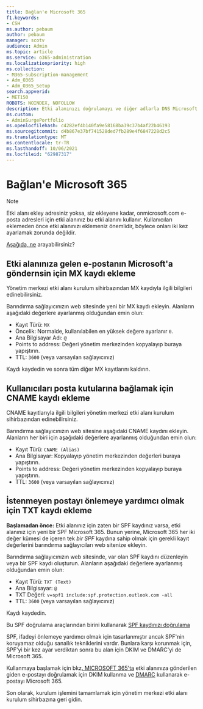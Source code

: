 ```yaml
---
title: Bağlan'e Microsoft 365
f1.keywords:
- CSH
ms.author: pebaum
author: pebaum
manager: scotv
audience: Admin
ms.topic: article
ms.service: o365-administration
ms.localizationpriority: high
ms.collection:
- M365-subscription-management
- Adm_O365
- Adm_O365_Setup
search.appverid:
- MET150
ROBOTS: NOINDEX, NOFOLLOW
description: Etki alanınızı doğrulamayı ve diğer adlarla DNS Microsoft 365.
ms.custom:
- AdminSurgePortfolio
ms.openlocfilehash: c4282ef4b140fa9e58168ba39c37b4af22b46193
ms.sourcegitcommit: d4b867e37bf741528ded7fb289e4f6847228d2c5
ms.translationtype: MT
ms.contentlocale: tr-TR
ms.lasthandoff: 10/06/2021
ms.locfileid: "62987317"
---
```

# <a name="connect-your-domain-to-microsoft-365"></a>Bağlan'e Microsoft 365

> [!NOTE]
> Etki alanı ekley adresiniz yoksa, siz ekleyene kadar, onmicrosoft.com e-posta adresleri için etki alanınız bu etki alanını kullanır. Kullanıcıları eklemeden önce etki alanınızı eklemeniz önemlidir, böylece onları iki kez ayarlamak zorunda değildir.

[Aşağıda, ne](../setup/domains-faq.yml) arayabilirsiniz?

## <a name="add-an-mx-record-so-email-for-your-domain-will-come-to-microsoft"></a>Etki alanınıza gelen e-postanın Microsoft'a göndernsin için MX kaydı ekleme

Yönetim merkezi etki alanı kurulum sihirbazından MX kaydıyla ilgili bilgileri edinebilirsiniz.

Barındırma sağlayıcınızın web sitesinde yeni bir MX kaydı ekleyin.
Alanların aşağıdaki değerlere ayarlanmış olduğundan emin olun:

- Kayıt Türü: `MX`
- Öncelik: Normalde, kullanılabilen en yüksek değere ayarlanır `0`.
- Ana Bilgisayar Adı: `@`
- Points to address: Değeri yönetim merkezinden kopyalayıp buraya yapıştırın.
- TTL: `3600` (veya varsayılan sağlayıcınız)

Kaydı kaydedin ve sonra tüm diğer MX kayıtlarını kaldırın.

## <a name="add-a-cname-record-to-connect-users-to-their-mailboxes"></a>Kullanıcıları posta kutularına bağlamak için CNAME kaydı ekleme

CNAME kayıtlarıyla ilgili bilgileri yönetim merkezi etki alanı kurulum sihirbazından edinebilirsiniz.

Barındırma sağlayıcınızın web sitesine aşağıdaki CNAME kaydını ekleyin. Alanların her biri için aşağıdaki değerlere ayarlanmış olduğundan emin olun:

- Kayıt Türü: `CNAME (Alias)`
- Ana Bilgisayar: Kopyalayıp yönetim merkezinden değerleri buraya yapıştırın.
- Points to address: Değeri yönetim merkezinden kopyalayıp buraya yapıştırın.
- TTL: `3600` (veya varsayılan sağlayıcınız)

## <a name="add-a-txt-record-to-help-prevent-spam"></a>İstenmeyen postayı önlemeye yardımcı olmak için TXT kaydı ekleme

**Başlamadan önce:** Etki alanınız için zaten bir SPF kaydınız varsa, etki alanınız için yeni bir SPF Microsoft 365. Bunun yerine, Microsoft 365 her iki değer kümesi de içeren tek *bir SPF* kaydına sahip olmak için gerekli kayıt değerlerini barındırma sağlayıcıları web sitenize ekleyin.

Barındırma sağlayıcınızın web sitesinde, var olan SPF kaydını düzenleyin veya bir SPF kaydı oluşturun.
Alanların aşağıdaki değerlere ayarlanmış olduğundan emin olun:

- Kayıt Türü: `TXT (Text)`
- Ana Bilgisayar: `@`
- TXT Değeri: `v=spf1 include:spf.protection.outlook.com -all`
- TTL: `3600` (veya varsayılan sağlayıcınız)

Kaydı kaydedin.

Bu SPF doğrulama araçlarından birini kullanarak [SPF kaydınızı doğrulama](/office365/admin/setup/domains-faq#how-can-i-validate-spf-records-for-my-domain)

SPF, ifadeyi önlemeye yardımcı olmak için tasarlanmıştır ancak SPF'nin koruyamaz olduğu sanallık tekniklerini vardır. Bunlara karşı korunmak için, SPF'yi bir kez ayar verdiktan sonra bu alan için DKIM ve DMARC'yi de Microsoft 365.

Kullanmaya başlamak için bkz[. MICROSOFT 365'ta](../../security/office-365-security/use-dkim-to-validate-outbound-email.md) etki alanınıza gönderilen giden e-postayı doğrulamak için DKIM kullanma ve [DMARC](../../security/office-365-security/use-dmarc-to-validate-email.md) kullanarak e-postayı Microsoft 365.

Son olarak, kurulum işlemini tamamlamak için yönetim merkezi etki alanı kurulum sihirbazına geri gidin.
